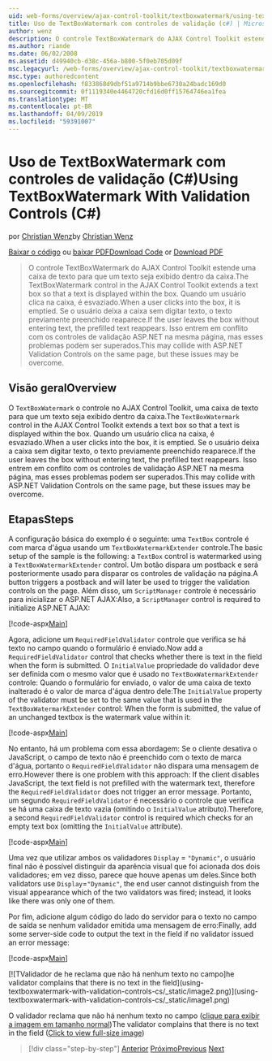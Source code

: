 ```yaml
---
uid: web-forms/overview/ajax-control-toolkit/textboxwatermark/using-textboxwatermark-with-validation-controls-cs
title: Uso de TextBoxWatermark com controles de validação (c#) | Microsoft Docs
author: wenz
description: O controle TextBoxWatermark do AJAX Control Toolkit estende uma caixa de texto para que um texto seja exibido dentro da caixa. Quando um usuário clica na caixa de-eu...
ms.author: riande
ms.date: 06/02/2008
ms.assetid: d49940cb-d38c-456a-b800-5f0eb705d09f
msc.legacyurl: /web-forms/overview/ajax-control-toolkit/textboxwatermark/using-textboxwatermark-with-validation-controls-cs
msc.type: authoredcontent
ms.openlocfilehash: f833868d9dbf51a9714b9bbe6730a24badc169d0
ms.sourcegitcommit: 0f1119340e4464720cfd16d0ff15764746ea1fea
ms.translationtype: MT
ms.contentlocale: pt-BR
ms.lasthandoff: 04/09/2019
ms.locfileid: "59391007"
---
```

# <a name="using-textboxwatermark-with-validation-controls-c"></a><span data-ttu-id="bb450-104">Uso de TextBoxWatermark com controles de validação (C#)</span><span class="sxs-lookup"><span data-stu-id="bb450-104">Using TextBoxWatermark With Validation Controls (C#)</span></span>

<span data-ttu-id="bb450-105">por [Christian Wenz](https://github.com/wenz)</span><span class="sxs-lookup"><span data-stu-id="bb450-105">by [Christian Wenz](https://github.com/wenz)</span></span>

<span data-ttu-id="bb450-106">[Baixar o código](http://download.microsoft.com/download/9/3/f/93f8daea-bebd-4821-833b-95205389c7d0/TextBoxWatermark2.cs.zip) ou [baixar PDF](http://download.microsoft.com/download/b/6/a/b6ae89ee-df69-4c87-9bfb-ad1eb2b23373/textboxwatermark2CS.pdf)</span><span class="sxs-lookup"><span data-stu-id="bb450-106">[Download Code](http://download.microsoft.com/download/9/3/f/93f8daea-bebd-4821-833b-95205389c7d0/TextBoxWatermark2.cs.zip) or [Download PDF](http://download.microsoft.com/download/b/6/a/b6ae89ee-df69-4c87-9bfb-ad1eb2b23373/textboxwatermark2CS.pdf)</span></span>

> <span data-ttu-id="bb450-107">O controle TextBoxWatermark do AJAX Control Toolkit estende uma caixa de texto para que um texto seja exibido dentro da caixa.</span><span class="sxs-lookup"><span data-stu-id="bb450-107">The TextBoxWatermark control in the AJAX Control Toolkit extends a text box so that a text is displayed within the box.</span></span> <span data-ttu-id="bb450-108">Quando um usuário clica na caixa, é esvaziado.</span><span class="sxs-lookup"><span data-stu-id="bb450-108">When a user clicks into the box, it is emptied.</span></span> <span data-ttu-id="bb450-109">Se o usuário deixa a caixa sem digitar texto, o texto previamente preenchido reaparece.</span><span class="sxs-lookup"><span data-stu-id="bb450-109">If the user leaves the box without entering text, the prefilled text reappears.</span></span> <span data-ttu-id="bb450-110">Isso entrem em conflito com os controles de validação ASP.NET na mesma página, mas esses problemas podem ser superados.</span><span class="sxs-lookup"><span data-stu-id="bb450-110">This may collide with ASP.NET Validation Controls on the same page, but these issues may be overcome.</span></span>


## <a name="overview"></a><span data-ttu-id="bb450-111">Visão geral</span><span class="sxs-lookup"><span data-stu-id="bb450-111">Overview</span></span>

<span data-ttu-id="bb450-112">O `TextBoxWatermark` o controle no AJAX Control Toolkit, uma caixa de texto para que um texto seja exibido dentro da caixa.</span><span class="sxs-lookup"><span data-stu-id="bb450-112">The `TextBoxWatermark` control in the AJAX Control Toolkit extends a text box so that a text is displayed within the box.</span></span> <span data-ttu-id="bb450-113">Quando um usuário clica na caixa, é esvaziado.</span><span class="sxs-lookup"><span data-stu-id="bb450-113">When a user clicks into the box, it is emptied.</span></span> <span data-ttu-id="bb450-114">Se o usuário deixa a caixa sem digitar texto, o texto previamente preenchido reaparece.</span><span class="sxs-lookup"><span data-stu-id="bb450-114">If the user leaves the box without entering text, the prefilled text reappears.</span></span> <span data-ttu-id="bb450-115">Isso entrem em conflito com os controles de validação ASP.NET na mesma página, mas esses problemas podem ser superados.</span><span class="sxs-lookup"><span data-stu-id="bb450-115">This may collide with ASP.NET Validation Controls on the same page, but these issues may be overcome.</span></span>

## <a name="steps"></a><span data-ttu-id="bb450-116">Etapas</span><span class="sxs-lookup"><span data-stu-id="bb450-116">Steps</span></span>

<span data-ttu-id="bb450-117">A configuração básica do exemplo é o seguinte: uma `TextBox` controle é com marca d'água usando um `TextBoxWatermarkExtender` controle.</span><span class="sxs-lookup"><span data-stu-id="bb450-117">The basic setup of the sample is the following: a `TextBox` control is watermarked using a `TextBoxWatermarkExtender` control.</span></span> <span data-ttu-id="bb450-118">Um botão dispara um postback e será posteriormente usado para disparar os controles de validação na página.</span><span class="sxs-lookup"><span data-stu-id="bb450-118">A button triggers a postback and will later be used to trigger the validation controls on the page.</span></span> <span data-ttu-id="bb450-119">Além disso, um `ScriptManager` controle é necessário para inicializar o ASP.NET AJAX:</span><span class="sxs-lookup"><span data-stu-id="bb450-119">Also, a `ScriptManager` control is required to initialize ASP.NET AJAX:</span></span>

[!code-aspx[Main](using-textboxwatermark-with-validation-controls-cs/samples/sample1.aspx)]

<span data-ttu-id="bb450-120">Agora, adicione um `RequiredFieldValidator` controle que verifica se há texto no campo quando o formulário é enviado.</span><span class="sxs-lookup"><span data-stu-id="bb450-120">Now add a `RequiredFieldValidator` control that checks whether there is text in the field when the form is submitted.</span></span> <span data-ttu-id="bb450-121">O `InitialValue` propriedade do validador deve ser definida com o mesmo valor que é usado no `TextBoxWatermarkExtender` controle: Quando o formulário for enviado, o valor de uma caixa de texto inalterado é o valor de marca d'água dentro dele:</span><span class="sxs-lookup"><span data-stu-id="bb450-121">The `InitialValue` property of the validator must be set to the same value that is used in the `TextBoxWatermarkExtender` control: When the form is submitted, the value of an unchanged textbox is the watermark value within it:</span></span>

[!code-aspx[Main](using-textboxwatermark-with-validation-controls-cs/samples/sample2.aspx)]

<span data-ttu-id="bb450-122">No entanto, há um problema com essa abordagem: Se o cliente desativa o JavaScript, o campo de texto não é preenchido com o texto de marca d'água, portanto o `RequiredFieldValidator` não dispara uma mensagem de erro.</span><span class="sxs-lookup"><span data-stu-id="bb450-122">However there is one problem with this approach: If the client disables JavaScript, the text field is not prefilled with the watermark text, therefore the `RequiredFieldValidator` does not trigger an error message.</span></span> <span data-ttu-id="bb450-123">Portanto, um segundo `RequiredFieldValidator` é necessário o controle que verifica se há uma caixa de texto vazia (omitindo o `InitialValue` atributo).</span><span class="sxs-lookup"><span data-stu-id="bb450-123">Therefore, a second `RequiredFieldValidator` control is required which checks for an empty text box (omitting the `InitialValue` attribute).</span></span>

[!code-aspx[Main](using-textboxwatermark-with-validation-controls-cs/samples/sample3.aspx)]

<span data-ttu-id="bb450-124">Uma vez que utilizar ambos os validadores `Display` = `"Dynamic"`, o usuário final não é possível distinguir da aparência visual que foi acionada dos dois validadores; em vez disso, parece que houve apenas um deles.</span><span class="sxs-lookup"><span data-stu-id="bb450-124">Since both validators use `Display`=`"Dynamic"`, the end user cannot distinguish from the visual appearance which of the two validators was fired; instead, it looks like there was only one of them.</span></span>

<span data-ttu-id="bb450-125">Por fim, adicione algum código do lado do servidor para o texto no campo de saída se nenhum validador emitida uma mensagem de erro:</span><span class="sxs-lookup"><span data-stu-id="bb450-125">Finally, add some server-side code to output the text in the field if no validator issued an error message:</span></span>

[!code-aspx[Main](using-textboxwatermark-with-validation-controls-cs/samples/sample4.aspx)]


[![T<span data-ttu-id="bb450-126">Validador de he reclama que não há nenhum texto no campo]</span><span class="sxs-lookup"><span data-stu-id="bb450-126">he validator complains that there is no text in the field]</span></span>(using-textboxwatermark-with-validation-controls-cs/_static/image2.png)](using-textboxwatermark-with-validation-controls-cs/_static/image1.png)

<span data-ttu-id="bb450-127">O validador reclama que não há nenhum texto no campo ([clique para exibir a imagem em tamanho normal](using-textboxwatermark-with-validation-controls-cs/_static/image3.png))</span><span class="sxs-lookup"><span data-stu-id="bb450-127">The validator complains that there is no text in the field ([Click to view full-size image](using-textboxwatermark-with-validation-controls-cs/_static/image3.png))</span></span>

> [!div class="step-by-step"]
> <span data-ttu-id="bb450-128">[Anterior](using-textboxwatermark-in-a-formview-cs.md)
> [Próximo](using-textboxwatermark-in-a-formview-vb.md)</span><span class="sxs-lookup"><span data-stu-id="bb450-128">[Previous](using-textboxwatermark-in-a-formview-cs.md)
[Next](using-textboxwatermark-in-a-formview-vb.md)</span></span>
